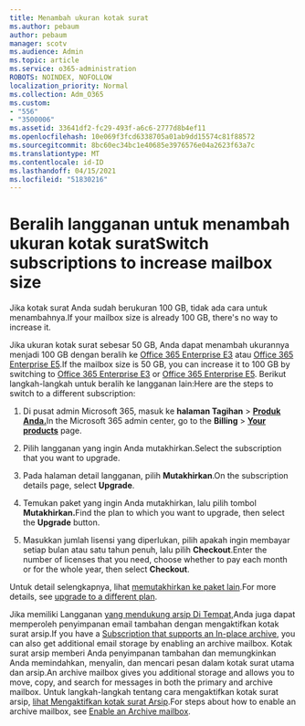 ```yaml
---
title: Menambah ukuran kotak surat
ms.author: pebaum
author: pebaum
manager: scotv
ms.audience: Admin
ms.topic: article
ms.service: o365-administration
ROBOTS: NOINDEX, NOFOLLOW
localization_priority: Normal
ms.collection: Adm_O365
ms.custom:
- "556"
- "3500006"
ms.assetid: 33641df2-fc29-493f-a6c6-2777d8b4ef11
ms.openlocfilehash: 10e069f3fcd6338705a01ab9dd15574c81f88572
ms.sourcegitcommit: 8bc60ec34bc1e40685e3976576e04a2623f63a7c
ms.translationtype: MT
ms.contentlocale: id-ID
ms.lasthandoff: 04/15/2021
ms.locfileid: "51830216"
---
```

# <a name="switch-subscriptions-to-increase-mailbox-size"></a><span data-ttu-id="7c6a5-102">Beralih langganan untuk menambah ukuran kotak surat</span><span class="sxs-lookup"><span data-stu-id="7c6a5-102">Switch subscriptions to increase mailbox size</span></span>

<span data-ttu-id="7c6a5-103">Jika kotak surat Anda sudah berukuran 100 GB, tidak ada cara untuk menambahnya.</span><span class="sxs-lookup"><span data-stu-id="7c6a5-103">If your mailbox size is already 100 GB, there's no way to increase it.</span></span>
  
<span data-ttu-id="7c6a5-104">Jika ukuran kotak surat sebesar 50 GB, Anda dapat menambah ukurannya menjadi 100 GB dengan beralih ke [Office 365 Enterprise E3](https://products.office.com/business/office-365-enterprise-e3-business-software) atau [Office 365 Enterprise E5](https://products.office.com/business/office-365-enterprise-e5-business-software).</span><span class="sxs-lookup"><span data-stu-id="7c6a5-104">If the mailbox size is 50 GB, you can increase it to 100 GB by switching to [Office 365 Enterprise E3](https://products.office.com/business/office-365-enterprise-e3-business-software) or [Office 365 Enterprise E5](https://products.office.com/business/office-365-enterprise-e5-business-software).</span></span> <span data-ttu-id="7c6a5-105">Berikut langkah-langkah untuk beralih ke langganan lain:</span><span class="sxs-lookup"><span data-stu-id="7c6a5-105">Here are the steps to switch to a different subscription:</span></span>
  
1. <span data-ttu-id="7c6a5-106">Di pusat admin Microsoft 365, masuk ke **halaman Tagihan** \> **[Produk Anda.](https://go.microsoft.com/fwlink/p/?linkid=842054)**</span><span class="sxs-lookup"><span data-stu-id="7c6a5-106">In the Microsoft 365 admin center, go to the **Billing** \> **[Your products](https://go.microsoft.com/fwlink/p/?linkid=842054)** page.</span></span>

2. <span data-ttu-id="7c6a5-107">Pilih langganan yang ingin Anda mutakhirkan.</span><span class="sxs-lookup"><span data-stu-id="7c6a5-107">Select the subscription that you want to upgrade.</span></span>

3. <span data-ttu-id="7c6a5-108">Pada halaman detail langganan, pilih **Mutakhirkan**.</span><span class="sxs-lookup"><span data-stu-id="7c6a5-108">On the subscription details page, select **Upgrade**.</span></span>

4. <span data-ttu-id="7c6a5-109">Temukan paket yang ingin Anda mutakhirkan, lalu pilih tombol **Mutakhirkan.**</span><span class="sxs-lookup"><span data-stu-id="7c6a5-109">Find the plan to which you want to upgrade, then select the **Upgrade** button.</span></span>

5. <span data-ttu-id="7c6a5-110">Masukkan jumlah lisensi yang diperlukan, pilih apakah ingin membayar setiap bulan atau satu tahun penuh, lalu pilih **Checkout**.</span><span class="sxs-lookup"><span data-stu-id="7c6a5-110">Enter the number of licenses that you need, choose whether to pay each month or for the whole year, then select **Checkout**.</span></span>

<span data-ttu-id="7c6a5-111">Untuk detail selengkapnya, lihat [memutakhirkan ke paket lain](https://docs.microsoft.com/microsoft-365/commerce/subscriptions/upgrade-to-different-plan).</span><span class="sxs-lookup"><span data-stu-id="7c6a5-111">For more details, see [upgrade to a different plan](https://docs.microsoft.com/microsoft-365/commerce/subscriptions/upgrade-to-different-plan).</span></span>

<span data-ttu-id="7c6a5-112">Jika memiliki Langganan [yang mendukung arsip Di Tempat,](https://docs.microsoft.com/office365/servicedescriptions/exchange-online-archiving-service-description/exchange-online-archiving-service-description)Anda juga dapat memperoleh penyimpanan email tambahan dengan mengaktifkan kotak surat arsip.</span><span class="sxs-lookup"><span data-stu-id="7c6a5-112">If you have a [Subscription that supports an In-place archive](https://docs.microsoft.com/office365/servicedescriptions/exchange-online-archiving-service-description/exchange-online-archiving-service-description), you can also get additional email storage by enabling an archive mailbox.</span></span> <span data-ttu-id="7c6a5-113">Kotak surat arsip memberi Anda penyimpanan tambahan dan memungkinkan Anda memindahkan, menyalin, dan mencari pesan dalam kotak surat utama dan arsip.</span><span class="sxs-lookup"><span data-stu-id="7c6a5-113">An archive mailbox gives you additional storage and allows you to move, copy, and search for messages in both the primary and archive mailbox.</span></span> <span data-ttu-id="7c6a5-114">Untuk langkah-langkah tentang cara mengaktifkan kotak surat arsip, [lihat Mengaktifkan kotak surat Arsip](https://docs.microsoft.com/microsoft-365/compliance/enable-archive-mailboxes).</span><span class="sxs-lookup"><span data-stu-id="7c6a5-114">For steps about how to enable an archive mailbox, see [Enable an Archive mailbox](https://docs.microsoft.com/microsoft-365/compliance/enable-archive-mailboxes).</span></span>